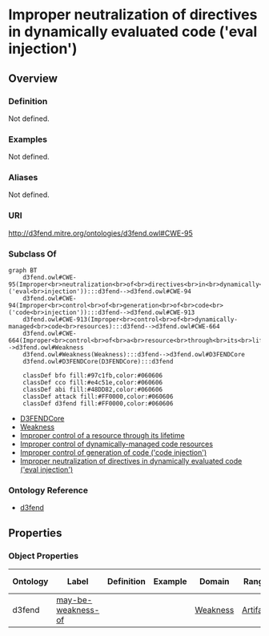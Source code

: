 # Improper neutralization of directives in dynamically evaluated code ('eval injection')

## Overview

### Definition
Not defined.

### Examples
Not defined.

### Aliases
Not defined.

### URI
http://d3fend.mitre.org/ontologies/d3fend.owl#CWE-95

### Subclass Of
```mermaid
graph BT
    d3fend.owl#CWE-95(Improper<br>neutralization<br>of<br>directives<br>in<br>dynamically<br>evaluated<br>code<br>('eval<br>injection')):::d3fend-->d3fend.owl#CWE-94
    d3fend.owl#CWE-94(Improper<br>control<br>of<br>generation<br>of<br>code<br>('code<br>injection')):::d3fend-->d3fend.owl#CWE-913
    d3fend.owl#CWE-913(Improper<br>control<br>of<br>dynamically-managed<br>code<br>resources):::d3fend-->d3fend.owl#CWE-664
    d3fend.owl#CWE-664(Improper<br>control<br>of<br>a<br>resource<br>through<br>its<br>lifetime):::d3fend-->d3fend.owl#Weakness
    d3fend.owl#Weakness(Weakness):::d3fend-->d3fend.owl#D3FENDCore
    d3fend.owl#D3FENDCore(D3FENDCore):::d3fend
    
    classDef bfo fill:#97c1fb,color:#060606
    classDef cco fill:#e4c51e,color:#060606
    classDef abi fill:#48DD82,color:#060606
    classDef attack fill:#FF0000,color:#060606
    classDef d3fend fill:#FF0000,color:#060606
```

- [D3FENDCore](/docs/ontology/reference/model/D3FENDCore/D3FENDCore.md)
- [Weakness](/docs/ontology/reference/model/D3FENDCore/Weakness/Weakness.md)
- [Improper control of a resource through its lifetime](/docs/ontology/reference/model/D3FENDCore/Weakness/Improper%20control%20of%20a%20resource%20through%20its%20lifetime/Improper%20control%20of%20a%20resource%20through%20its%20lifetime.md)
- [Improper control of dynamically-managed code resources](/docs/ontology/reference/model/D3FENDCore/Weakness/Improper%20control%20of%20a%20resource%20through%20its%20lifetime/Improper%20control%20of%20dynamically-managed%20code%20resources/Improper%20control%20of%20dynamically-managed%20code%20resources.md)
- [Improper control of generation of code ('code injection')](/docs/ontology/reference/model/D3FENDCore/Weakness/Improper%20control%20of%20a%20resource%20through%20its%20lifetime/Improper%20control%20of%20dynamically-managed%20code%20resources/Improper%20control%20of%20generation%20of%20code%20%28%27code%20injection%27%29/Improper%20control%20of%20generation%20of%20code%20%28%27code%20injection%27%29.md)
- [Improper neutralization of directives in dynamically evaluated code ('eval injection')](/docs/ontology/reference/model/D3FENDCore/Weakness/Improper%20control%20of%20a%20resource%20through%20its%20lifetime/Improper%20control%20of%20dynamically-managed%20code%20resources/Improper%20control%20of%20generation%20of%20code%20%28%27code%20injection%27%29/Improper%20neutralization%20of%20directives%20in%20dynamically%20evaluated%20code%20%28%27eval%20injection%27%29/Improper%20neutralization%20of%20directives%20in%20dynamically%20evaluated%20code%20%28%27eval%20injection%27%29.md)


### Ontology Reference
- [d3fend](http://d3fend.mitre.org/ontologies/d3fend.owl#)

## Properties
### Object Properties
| Ontology | Label | Definition | Example | Domain | Range | Inverse Of |
|----------|-------|------------|---------|--------|-------|------------|
| d3fend | [may-be-weakness-of](http://d3fend.mitre.org/ontologies/d3fend.owl#may-be-weakness-of) |  |  | [Weakness](/docs/ontology/reference/model/D3FENDCore/Weakness/Weakness.md) | [Artifact](/docs/ontology/reference/model/D3FENDCore/Artifact/Artifact.md) | [may-have-weakness](http://d3fend.mitre.org/ontologies/d3fend.owl#may-have-weakness) |


